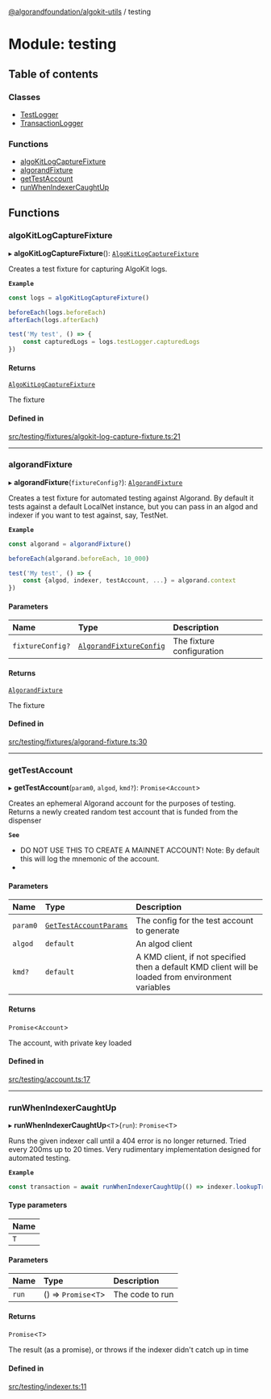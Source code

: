 [@algorandfoundation/algokit-utils](../README.md) / testing

# Module: testing

## Table of contents

### Classes

- [TestLogger](../classes/testing.TestLogger.md)
- [TransactionLogger](../classes/testing.TransactionLogger.md)

### Functions

- [algoKitLogCaptureFixture](testing.md#algokitlogcapturefixture)
- [algorandFixture](testing.md#algorandfixture)
- [getTestAccount](testing.md#gettestaccount)
- [runWhenIndexerCaughtUp](testing.md#runwhenindexercaughtup)

## Functions

### algoKitLogCaptureFixture

▸ **algoKitLogCaptureFixture**(): [`AlgoKitLogCaptureFixture`](../interfaces/types_testing.AlgoKitLogCaptureFixture.md)

Creates a test fixture for capturing AlgoKit logs.

**`Example`**

```typescript
const logs = algoKitLogCaptureFixture()

beforeEach(logs.beforeEach)
afterEach(logs.afterEach)

test('My test', () => {
    const capturedLogs = logs.testLogger.capturedLogs
})
```

#### Returns

[`AlgoKitLogCaptureFixture`](../interfaces/types_testing.AlgoKitLogCaptureFixture.md)

The fixture

#### Defined in

[src/testing/fixtures/algokit-log-capture-fixture.ts:21](https://github.com/algorandfoundation/algokit-utils-ts/blob/main/src/testing/fixtures/algokit-log-capture-fixture.ts#L21)

___

### algorandFixture

▸ **algorandFixture**(`fixtureConfig?`): [`AlgorandFixture`](../interfaces/types_testing.AlgorandFixture.md)

Creates a test fixture for automated testing against Algorand.
By default it tests against a default LocalNet instance, but you can pass in an algod and indexer if you want to test against, say, TestNet.

**`Example`**

```typescript
const algorand = algorandFixture()

beforeEach(algorand.beforeEach, 10_000)

test('My test', () => {
    const {algod, indexer, testAccount, ...} = algorand.context
})
```

#### Parameters

| Name | Type | Description |
| :------ | :------ | :------ |
| `fixtureConfig?` | [`AlgorandFixtureConfig`](../interfaces/types_testing.AlgorandFixtureConfig.md) | The fixture configuration |

#### Returns

[`AlgorandFixture`](../interfaces/types_testing.AlgorandFixture.md)

The fixture

#### Defined in

[src/testing/fixtures/algorand-fixture.ts:30](https://github.com/algorandfoundation/algokit-utils-ts/blob/main/src/testing/fixtures/algorand-fixture.ts#L30)

___

### getTestAccount

▸ **getTestAccount**(`param0`, `algod`, `kmd?`): `Promise`<`Account`\>

Creates an ephemeral Algorand account for the purposes of testing.
Returns a newly created random test account that is funded from the dispenser

**`See`**

 - DO NOT USE THIS TO CREATE A MAINNET ACCOUNT!
Note: By default this will log the mnemonic of the account.
 - 

#### Parameters

| Name | Type | Description |
| :------ | :------ | :------ |
| `param0` | [`GetTestAccountParams`](../interfaces/types_testing.GetTestAccountParams.md) | The config for the test account to generate |
| `algod` | `default` | An algod client |
| `kmd?` | `default` | A KMD client, if not specified then a default KMD client will be loaded from environment variables |

#### Returns

`Promise`<`Account`\>

The account, with private key loaded

#### Defined in

[src/testing/account.ts:17](https://github.com/algorandfoundation/algokit-utils-ts/blob/main/src/testing/account.ts#L17)

___

### runWhenIndexerCaughtUp

▸ **runWhenIndexerCaughtUp**<`T`\>(`run`): `Promise`<`T`\>

Runs the given indexer call until a 404 error is no longer returned.
Tried every 200ms up to 20 times.
Very rudimentary implementation designed for automated testing.

**`Example`**

```typescript
const transaction = await runWhenIndexerCaughtUp(() => indexer.lookupTransactionByID(txnId).do())
```

#### Type parameters

| Name |
| :------ |
| `T` |

#### Parameters

| Name | Type | Description |
| :------ | :------ | :------ |
| `run` | () => `Promise`<`T`\> | The code to run |

#### Returns

`Promise`<`T`\>

The result (as a promise), or throws if the indexer didn't catch up in time

#### Defined in

[src/testing/indexer.ts:11](https://github.com/algorandfoundation/algokit-utils-ts/blob/main/src/testing/indexer.ts#L11)
